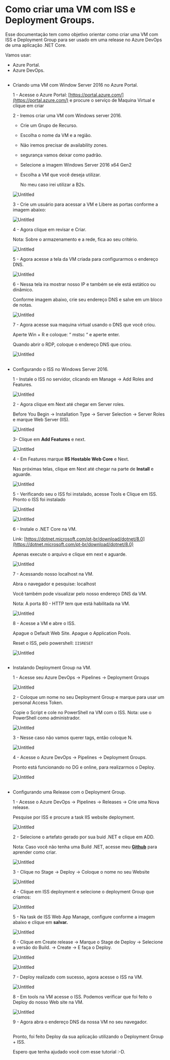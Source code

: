 # Como criar uma VM com ISS e Deployment Groups.

Esse documentação tem como objetivo orientar como criar uma VM com ISS e Deployment Group para ser usado em uma release no Azure DevOps de uma aplicação .NET Core.

Vamos usar:

- Azure Portal.
- Azure DevOps.
  
##

- Criando uma VM com Window Server 2016 no Azure Portal.
    
    1 - Acesse o Azure Portal: [https://portal.azure.com/](https://portal.azure.com/) e procure o serviço de Maquina Virtual e clique em criar
    
    2 - Iremos criar uma VM com Windows server 2016.
    
    - Crie um Grupo de Recurso.
    - Escolha o nome da VM e a região.
    - Não iremos precisar de availability zones.
    - segurança vamos deixar como padrão.
    - Selecione a imagem Windows Server 2016 x64 Gen2
    - Escolha a VM que você deseja utilizar.
        
        No meu caso irei utilizar a B2s.
        
    
    ![Untitled](readme/Untitled.png)
    
    3 - Crie um usuário para acessar a VM e Libere as portas conforme a imagem abaixo:
    
    ![Untitled](readme/Untitled%201.png)
    
    4 - Agora clique em revisar e Criar.
    
    Nota: Sobre o armazenamento e a rede, fica ao seu critério. 
    
    ![Untitled](readme/Untitled%202.png)
    
    5 - Agora acesse a tela da VM criada para configurarmos o endereço DNS.
    
    ![Untitled](readme/Untitled%203.png)
    
    6 - Nessa tela ira mostrar nosso IP e também se ele está estático ou dinâmico.
    
    Conforme imagem abaixo, crie seu endereço DNS e salve em um bloco de notas.
    
    ![Untitled](readme/Untitled%204.png)
    
    7 - Agora acesse sua maquina virtual usando o DNS que você criou.
    
    Aperte Win + R e coloque: “ mstsc “ e aperte enter.
    
    Quando abrir o RDP, coloque o endereço DNS que criou.
    
    ![Untitled](readme/Untitled%205.png)

##

- Configurando o ISS no Windows Server 2016.
    
    1 - Instale o ISS no servidor, clicando em Manage → Add Roles and Features.
    
    ![Untitled](readme/Untitled%206.png)
    
    2 - Agora clique em Next até chegar em Server roles.
    
    Before You Begin → Installation Type → Server Selection → Server Roles e marque Web Server (IIS).
    
    ![Untitled](readme/Untitled%207.png)
    
    3- Clique em **Add Features** e next.
    
    ![Untitled](readme/Untitled%208.png)
    
    4 - Em Features marque **IIS Hostable Web Core** e Next.
    
    Nas próximas telas, clique em Next até chegar na parte de **Install** e aguarde.
    
    ![Untitled](readme/Untitled%209.png)
    
    5 - Verificando seu o ISS foi instalado, acesse Tools e Clique em ISS. Pronto o ISS foi instalado
    
    ![Untitled](readme/Untitled%2010.png)
    
    ![Untitled](readme/Untitled%2011.png)
    
    6 - Instale o .NET Core na VM.
    
    Link: [https://dotnet.microsoft.com/pt-br/download/dotnet/8.0](https://dotnet.microsoft.com/pt-br/download/dotnet/8.0)
    
    Apenas execute o arquivo e clique em next e aguarde.
    
    ![Untitled](readme/Untitled%2012.png)
    
    7 - Acessando nosso localhost na VM.
    
    Abra o navegador e pesquise: localhost
    
    Você também pode visualizar pelo nosso endereço DNS da VM.
    
    Nota: A porta 80 - HTTP tem que está habilitada na VM.
    
    ![Untitled](readme/Untitled%2013.png)
    
    8 - Acesse a VM e abre o ISS. 
    
    Apague o Default Web Site.
    Apague o Application Pools.
    
    Reset o ISS, pelo powershell: `IISRESET`
    
    ![Untitled](readme/Untitled%2014.png)

##
- Instalando Deployment Group na VM.
    
    1 - Acesse seu Azure DevOps → Pipelines → Deployment Groups
    
    ![Untitled](readme/Untitled%2015.png)
    
    2 - Coloque um nome no seu Deployment Group e marque para usar um personal Access Token.
    
    Copie o Script e cole no PowerShell na VM com o ISS.
    Nota: use o PowerShell como administrador. 
    
    ![Untitled](readme/Untitled%2016.png)
    
    3 - Nesse caso não vamos querer tags, então coloque N. 
    
    ![Untitled](readme/Untitled%2017.png)
    
    4 - Acesse o Azure DevOps → Pipelines → Deployment Groups. 
    
    Pronto está funcionando no DG e online, para realizarmos o Deploy.
    
    ![Untitled](readme/Untitled%2018.png)

##
- Configurando uma Release com o Deployment Group.
    
    1 - Acesse o Azure DevOps → Pipelines → Releases → Crie uma Nova release.
    
    Pesquise por ISS e procure a task IIS website deployment.
    
    ![Untitled](readme/Untitled%2019.png)
    
    2 - Selecione o artefato gerado por sua buid .NET e clique em ADD.
    
    Nota: Caso você não tenha uma Build .NET, acesse meu [**Github**](https://github.com/ynocce/Az-DevOps-Projeto-1) para aprender como criar. 
    
    ![Untitled](readme/Untitled%2020.png)
    
    3 - Clique no Stage → Deploy → Coloque o nome no seu Website
    
    ![Untitled](readme/Untitled%2021.png)
    
    4 - Clique em ISS deployment e selecione o deployment Group que criamos: 
    
    ![Untitled](readme/Untitled%2022.png)
    
    5 - Na task de ISS Web App Manage, configure conforme a imagem abaixo e clique em **salvar.**
    
    ![Untitled](readme/Untitled%2023.png)
    
    6 - Clique em Create release → Marque o Stage de Deploy → Selecione a versão do Build. → Create → E faça o Deploy.
    
    ![Untitled](readme/Untitled%2024.png)
    
    ![Untitled](readme/Untitled%2025.png)
    
    7 - Deploy realizado com sucesso, agora acesse o ISS na VM.
    
    ![Untitled](readme/Untitled%2026.png)
    
    8 - Em tools na VM acesse o ISS. Podemos verificar que foi feito o Deploy do nosso Web site na VM.
    
    ![Untitled](readme/Untitled%2027.png)
    
    9 - Agora abra o endereço DNS da nossa VM no seu navegador.
  
  ##  
    Pronto, foi feito Deploy da sua aplicação utilizando o Deployment Group + ISS.
    
    Espero que tenha ajudado você com esse tutorial :-D.
